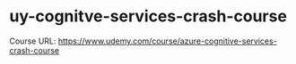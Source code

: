 # uy-cognitve-services-crash-course

Course URL: https://www.udemy.com/course/azure-cognitive-services-crash-course